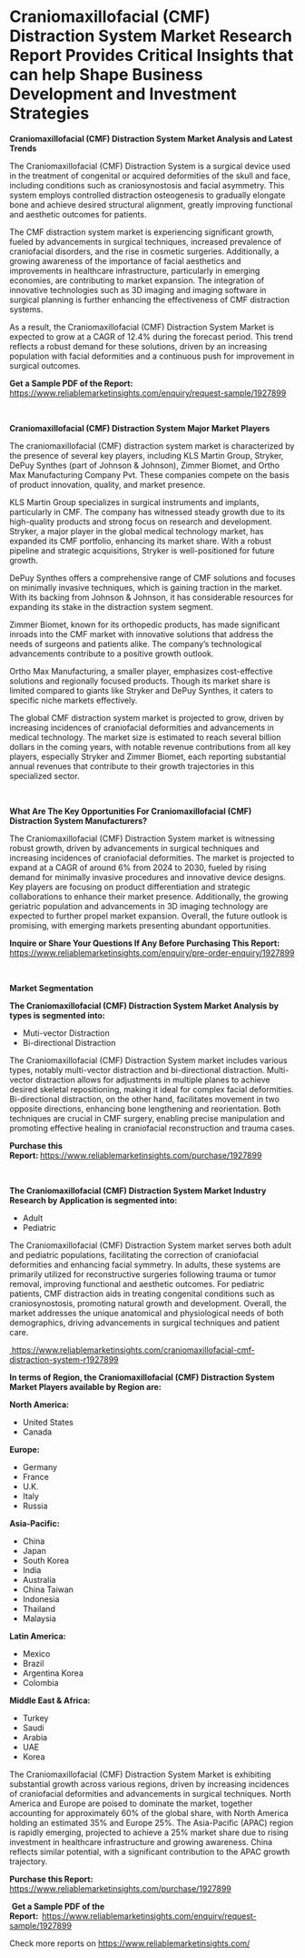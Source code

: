 <p><h1>Craniomaxillofacial (CMF) Distraction System Market Research Report Provides Critical Insights that can help Shape Business Development and Investment Strategies</h1></p><p><strong>Craniomaxillofacial (CMF) Distraction System Market Analysis and Latest Trends</strong></p>
<p><p>The Craniomaxillofacial (CMF) Distraction System is a surgical device used in the treatment of congenital or acquired deformities of the skull and face, including conditions such as craniosynostosis and facial asymmetry. This system employs controlled distraction osteogenesis to gradually elongate bone and achieve desired structural alignment, greatly improving functional and aesthetic outcomes for patients.</p><p>The CMF distraction system market is experiencing significant growth, fueled by advancements in surgical techniques, increased prevalence of craniofacial disorders, and the rise in cosmetic surgeries. Additionally, a growing awareness of the importance of facial aesthetics and improvements in healthcare infrastructure, particularly in emerging economies, are contributing to market expansion. The integration of innovative technologies such as 3D imaging and imaging software in surgical planning is further enhancing the effectiveness of CMF distraction systems.</p><p>As a result, the Craniomaxillofacial (CMF) Distraction System Market is expected to grow at a CAGR of 12.4% during the forecast period. This trend reflects a robust demand for these solutions, driven by an increasing population with facial deformities and a continuous push for improvement in surgical outcomes.</p></p>
<p><strong>Get a Sample PDF of the Report:&nbsp;</strong> <a href="https://www.reliablemarketinsights.com/enquiry/request-sample/1927899?utm_campaign=3507&utm_medium=2&utm_source=Github&utm_content=ia&utm_term=28032025&utm_id=craniomaxillofacial-cmf-distraction-system">https://www.reliablemarketinsights.com/enquiry/request-sample/1927899</a></p>
<p>&nbsp;</p>
<p><strong>Craniomaxillofacial (CMF) Distraction System Major Market Players</strong></p>
<p><p>The craniomaxillofacial (CMF) distraction system market is characterized by the presence of several key players, including KLS Martin Group, Stryker, DePuy Synthes (part of Johnson & Johnson), Zimmer Biomet, and Ortho Max Manufacturing Company Pvt. These companies compete on the basis of product innovation, quality, and market presence.</p><p>KLS Martin Group specializes in surgical instruments and implants, particularly in CMF. The company has witnessed steady growth due to its high-quality products and strong focus on research and development. Stryker, a major player in the global medical technology market, has expanded its CMF portfolio, enhancing its market share. With a robust pipeline and strategic acquisitions, Stryker is well-positioned for future growth.</p><p>DePuy Synthes offers a comprehensive range of CMF solutions and focuses on minimally invasive techniques, which is gaining traction in the market. With its backing from Johnson & Johnson, it has considerable resources for expanding its stake in the distraction system segment.</p><p>Zimmer Biomet, known for its orthopedic products, has made significant inroads into the CMF market with innovative solutions that address the needs of surgeons and patients alike. The company’s technological advancements contribute to a positive growth outlook.</p><p>Ortho Max Manufacturing, a smaller player, emphasizes cost-effective solutions and regionally focused products. Though its market share is limited compared to giants like Stryker and DePuy Synthes, it caters to specific niche markets effectively.</p><p>The global CMF distraction system market is projected to grow, driven by increasing incidences of craniofacial deformities and advancements in medical technology. The market size is estimated to reach several billion dollars in the coming years, with notable revenue contributions from all key players, especially Stryker and Zimmer Biomet, each reporting substantial annual revenues that contribute to their growth trajectories in this specialized sector.</p></p>
<p>&nbsp;</p>
<p><strong>What Are The Key Opportunities For Craniomaxillofacial (CMF) Distraction System Manufacturers?</strong></p>
<p><p>The Craniomaxillofacial (CMF) Distraction System market is witnessing robust growth, driven by advancements in surgical techniques and increasing incidences of craniofacial deformities. The market is projected to expand at a CAGR of around 6% from 2024 to 2030, fueled by rising demand for minimally invasive procedures and innovative device designs. Key players are focusing on product differentiation and strategic collaborations to enhance their market presence. Additionally, the growing geriatric population and advancements in 3D imaging technology are expected to further propel market expansion. Overall, the future outlook is promising, with emerging markets presenting abundant opportunities.</p></p>
<p><strong>Inquire or Share Your Questions If Any Before Purchasing This Report:</strong> <a href="https://www.reliablemarketinsights.com/enquiry/pre-order-enquiry/1927899?utm_campaign=3507&utm_medium=2&utm_source=Github&utm_content=ia&utm_term=28032025&utm_id=craniomaxillofacial-cmf-distraction-system">https://www.reliablemarketinsights.com/enquiry/pre-order-enquiry/1927899</a></p>
<p>&nbsp;</p>
<p><strong>Market Segmentation</strong></p>
<p><strong>The Craniomaxillofacial (CMF) Distraction System Market Analysis by types is segmented into:</strong></p>
<p><ul><li>Muti-vector Distraction</li><li>Bi-directional Distraction</li></ul></p>
<p><p>The Craniomaxillofacial (CMF) Distraction System market includes various types, notably multi-vector distraction and bi-directional distraction. Multi-vector distraction allows for adjustments in multiple planes to achieve desired skeletal repositioning, making it ideal for complex facial deformities. Bi-directional distraction, on the other hand, facilitates movement in two opposite directions, enhancing bone lengthening and reorientation. Both techniques are crucial in CMF surgery, enabling precise manipulation and promoting effective healing in craniofacial reconstruction and trauma cases.</p></p>
<p><strong>Purchase this Report:&nbsp;</strong><a href="https://www.reliablemarketinsights.com/purchase/1927899?utm_campaign=3507&utm_medium=2&utm_source=Github&utm_content=ia&utm_term=28032025&utm_id=craniomaxillofacial-cmf-distraction-system">https://www.reliablemarketinsights.com/purchase/1927899</a></p>
<p>&nbsp;</p>
<p><strong>The Craniomaxillofacial (CMF) Distraction System Market Industry Research by Application is segmented into:</strong></p>
<p><ul><li>Adult</li><li>Pediatric</li></ul></p>
<p><p>The Craniomaxillofacial (CMF) Distraction System market serves both adult and pediatric populations, facilitating the correction of craniofacial deformities and enhancing facial symmetry. In adults, these systems are primarily utilized for reconstructive surgeries following trauma or tumor removal, improving functional and aesthetic outcomes. For pediatric patients, CMF distraction aids in treating congenital conditions such as craniosynostosis, promoting natural growth and development. Overall, the market addresses the unique anatomical and physiological needs of both demographics, driving advancements in surgical techniques and patient care.</p></p>
<p><a href="https://www.reliablemarketinsights.com/craniomaxillofacial-cmf-distraction-system-r1927899?utm_campaign=3507&utm_medium=2&utm_source=Github&utm_content=ia&utm_term=28032025&utm_id=craniomaxillofacial-cmf-distraction-system">&nbsp;https://www.reliablemarketinsights.com/craniomaxillofacial-cmf-distraction-system-r1927899</a></p>
<p><strong>In terms of Region, the Craniomaxillofacial (CMF) Distraction System Market Players available by Region are:</strong></p>
<p>
    <p> <strong> North America: </strong>
        <ul>
            <li>United States</li>
            <li>Canada</li>
        </ul>
        </p> 
    <p> <strong> Europe: </strong>
        <ul>
            <li>Germany</li>
            <li>France</li>
            <li>U.K.</li>
            <li>Italy</li>
            <li>Russia</li>
        </ul>
        </p> 
    <p> <strong> Asia-Pacific: </strong>
        <ul>
            <li>China</li>
            <li>Japan</li>
            <li>South Korea</li>
            <li>India</li>
            <li>Australia</li>
            <li>China Taiwan</li>
            <li>Indonesia</li>
            <li>Thailand</li>
            <li>Malaysia</li>
        </ul>
        </p> 
    <p> <strong> Latin America: </strong>
        <ul>
            <li>Mexico</li>
            <li>Brazil</li>
            <li>Argentina Korea</li>
            <li>Colombia</li>
        </ul>
        </p> 
    <p> <strong> Middle East & Africa: </strong>
        <ul>
            <li>Turkey</li>
            <li>Saudi</li>
            <li>Arabia</li>
            <li>UAE</li>
            <li>Korea</li>
        </ul>
    </p>
    </p>
<p><p>The Craniomaxillofacial (CMF) Distraction System Market is exhibiting substantial growth across various regions, driven by increasing incidences of craniofacial deformities and advancements in surgical techniques. North America and Europe are poised to dominate the market, together accounting for approximately 60% of the global share, with North America holding an estimated 35% and Europe 25%. The Asia-Pacific (APAC) region is rapidly emerging, projected to achieve a 25% market share due to rising investment in healthcare infrastructure and growing awareness. China reflects similar potential, with a significant contribution to the APAC growth trajectory.</p></p>
<p><strong>Purchase this Report: </strong><a href="https://www.reliablemarketinsights.com/purchase/1927899?utm_campaign=3507&utm_medium=2&utm_source=Github&utm_content=ia&utm_term=28032025&utm_id=craniomaxillofacial-cmf-distraction-system">https://www.reliablemarketinsights.com/purchase/1927899</a></p>
<p>&nbsp;<strong>Get a Sample PDF of the Report:&nbsp;&nbsp;</strong><a href="https://www.reliablemarketinsights.com/enquiry/request-sample/1927899?utm_campaign=3507&utm_medium=2&utm_source=Github&utm_content=ia&utm_term=28032025&utm_id=craniomaxillofacial-cmf-distraction-system">https://www.reliablemarketinsights.com/enquiry/request-sample/1927899</a></p>
<p><strong></strong></p>
<p>Check more reports on <a href="https://www.reliablemarketinsights.com/?utm_campaign=3507&utm_medium=2&utm_source=Github&utm_content=ia&utm_term=28032025&utm_id=craniomaxillofacial-cmf-distraction-system">https://www.reliablemarketinsights.com/</a></p>